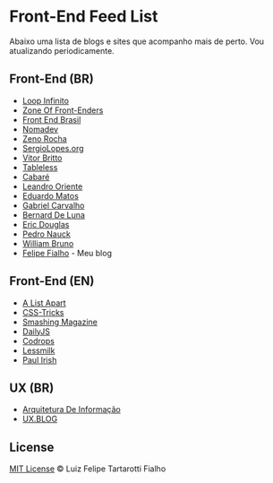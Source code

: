 Front-End Feed List
=========

Abaixo uma lista de blogs e sites que acompanho mais de perto. Vou atualizando periodicamente. 

## Front-End (BR)

* [Loop Infinito](http://loopinfinito.com.br/)
* [Zone Of Front-Enders](http://zofe.com.br/)
* [Front End Brasil](http://www.frontendbrasil.com.br/)
* [Nomadev](http://nomadev.com.br/)
* [Zeno Rocha](http://zenorocha.com/blog)
* [SergioLopes.org](http://sergiolopes.org/)  
* [Vitor Britto](http://www.vitorbritto.com.br/blog)
* [Tableless](http://tableless.com.br/)
* [Cabaré](http://caba.re/)
* [Leandro Oriente](http://leandrooriente.com/) 
* [Eduardo Matos](http://eduardomatos.me/) 
* [Gabriel Carvalho](http://www.carvalhoweb.com/)
* [Bernard De Luna](http://bernarddeluna.com/)
* [Eric Douglas](http://ericdouglas.github.io/)
* [Pedro Nauck](http://pedronauck.com/)
* [William Bruno](http://wbruno.com.br/)
* [Felipe Fialho](http://www.felipefialho.com/) - Meu blog

## Front-End (EN)

* [A List Apart](http://alistapart.com/)
* [CSS-Tricks](http://css-tricks.com/)
* [Smashing Magazine](http://www.smashingmagazine.com/)
* [DailyJS](http://dailyjs.com/)
* [Codrops](http://tympanus.net/codrops)
* [Lessmilk](http://blog.lessmilk.com/)
* [Paul Irish](http://paulirish.com/)

## UX (BR)

* [Arquitetura De Informação](http://arquiteturadeinformacao.com/)
* [UX.BLOG](http://www.uxdesign.blog.br/)

## License
 
[MIT License](http://felipefialho.mit-license.org/) © Luiz Felipe Tartarotti Fialho
